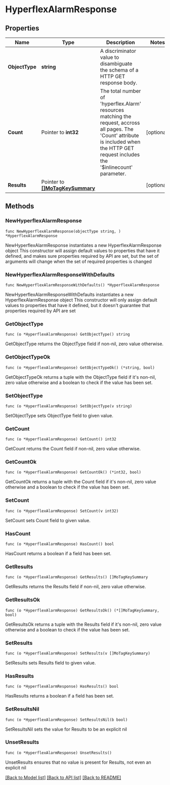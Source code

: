 # HyperflexAlarmResponse

## Properties

Name | Type | Description | Notes
------------ | ------------- | ------------- | -------------
**ObjectType** | **string** | A discriminator value to disambiguate the schema of a HTTP GET response body. | 
**Count** | Pointer to **int32** | The total number of &#39;hyperflex.Alarm&#39; resources matching the request, accross all pages. The &#39;Count&#39; attribute is included when the HTTP GET request includes the &#39;$inlinecount&#39; parameter. | [optional] 
**Results** | Pointer to [**[]MoTagKeySummary**](MoTagKeySummary.md) |  | [optional] 

## Methods

### NewHyperflexAlarmResponse

`func NewHyperflexAlarmResponse(objectType string, ) *HyperflexAlarmResponse`

NewHyperflexAlarmResponse instantiates a new HyperflexAlarmResponse object
This constructor will assign default values to properties that have it defined,
and makes sure properties required by API are set, but the set of arguments
will change when the set of required properties is changed

### NewHyperflexAlarmResponseWithDefaults

`func NewHyperflexAlarmResponseWithDefaults() *HyperflexAlarmResponse`

NewHyperflexAlarmResponseWithDefaults instantiates a new HyperflexAlarmResponse object
This constructor will only assign default values to properties that have it defined,
but it doesn't guarantee that properties required by API are set

### GetObjectType

`func (o *HyperflexAlarmResponse) GetObjectType() string`

GetObjectType returns the ObjectType field if non-nil, zero value otherwise.

### GetObjectTypeOk

`func (o *HyperflexAlarmResponse) GetObjectTypeOk() (*string, bool)`

GetObjectTypeOk returns a tuple with the ObjectType field if it's non-nil, zero value otherwise
and a boolean to check if the value has been set.

### SetObjectType

`func (o *HyperflexAlarmResponse) SetObjectType(v string)`

SetObjectType sets ObjectType field to given value.


### GetCount

`func (o *HyperflexAlarmResponse) GetCount() int32`

GetCount returns the Count field if non-nil, zero value otherwise.

### GetCountOk

`func (o *HyperflexAlarmResponse) GetCountOk() (*int32, bool)`

GetCountOk returns a tuple with the Count field if it's non-nil, zero value otherwise
and a boolean to check if the value has been set.

### SetCount

`func (o *HyperflexAlarmResponse) SetCount(v int32)`

SetCount sets Count field to given value.

### HasCount

`func (o *HyperflexAlarmResponse) HasCount() bool`

HasCount returns a boolean if a field has been set.

### GetResults

`func (o *HyperflexAlarmResponse) GetResults() []MoTagKeySummary`

GetResults returns the Results field if non-nil, zero value otherwise.

### GetResultsOk

`func (o *HyperflexAlarmResponse) GetResultsOk() (*[]MoTagKeySummary, bool)`

GetResultsOk returns a tuple with the Results field if it's non-nil, zero value otherwise
and a boolean to check if the value has been set.

### SetResults

`func (o *HyperflexAlarmResponse) SetResults(v []MoTagKeySummary)`

SetResults sets Results field to given value.

### HasResults

`func (o *HyperflexAlarmResponse) HasResults() bool`

HasResults returns a boolean if a field has been set.

### SetResultsNil

`func (o *HyperflexAlarmResponse) SetResultsNil(b bool)`

 SetResultsNil sets the value for Results to be an explicit nil

### UnsetResults
`func (o *HyperflexAlarmResponse) UnsetResults()`

UnsetResults ensures that no value is present for Results, not even an explicit nil

[[Back to Model list]](../README.md#documentation-for-models) [[Back to API list]](../README.md#documentation-for-api-endpoints) [[Back to README]](../README.md)


